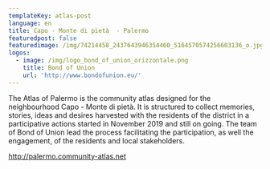 ```yaml
---
templateKey: atlas-post
language: en
title: Capo - Monte di pietà  - Palermo
featuredpost: false
featuredimage: /img/74214458_2437643946354460_5164570574256603136_o.jpg
logos:
  - image: /img/logo_bond_of_union_orizzontale.png
    title: Bond of Union
    url: 'http://www.bondofunion.eu/'
---
```

The Atlas of Palermo is the community atlas designed for the neighbourhood Capo - Monte di pietà. It is structured to collect memories, stories, ideas and desires harvested with the residents of the district in a participative actions started in November 2019 and still on going. The team of Bond of Union lead the process facilitating the participation, as well the engagement, of the residents and local stakeholders.

<!-- end -->

http://palermo.community-atlas.net
